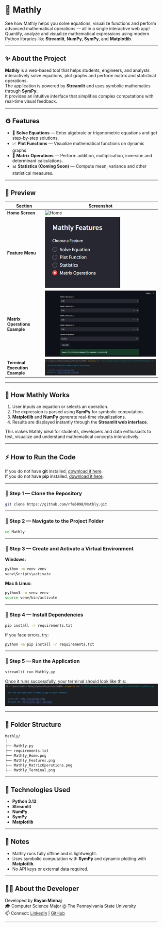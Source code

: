 # 🧮 Mathly

See how Mathly helps you solve equations, visualize functions and perform advanced mathematical operations — all in a single interactive web app!  
Quantify, analyze and visualize mathematical expressions using modern Python libraries like **Streamlit**, **NumPy**, **SymPy**, and **Matplotlib**.

---

## ✨ About the Project

**Mathly** is a web-based tool that helps students, engineers, and analysts interactively solve equations, plot graphs and perform matrix and statistical operations.  
The application is powered by **Streamlit** and uses symbolic mathematics through **SymPy**.  
It provides an intuitive interface that simplifies complex computations with real-time visual feedback.

---

## ⚙️ Features

- 🧾 **Solve Equations** — Enter algebraic or trigonometric equations and get step-by-step solutions.  
- 📈 **Plot Functions** — Visualize mathematical functions on dynamic graphs.  
- 🔢 **Matrix Operations** — Perform addition, multiplication, inversion and determinant calculations.  
- 📊 **Statistics (Coming Soon)** — Compute mean, variance and other statistical measures.  

---

## 🧩 Preview

| Section | Screenshot |
|----------|-------------|
| **Home Screen** | ![Home](https://github.com/rfm5898/Mathly/blob/master/Mathly/Mathly_Home.png) |
| **Feature Menu** | ![Features](Mathly_Features.png) |
| **Matrix Operations Example** | ![Matrix Operations](Mathly_MatrixOperations.png) |
| **Terminal Execution Example** | ![Terminal](Mathly_Terminal.png) |

---

## 🧠 How Mathly Works

1. User inputs an equation or selects an operation.  
2. The expression is parsed using **SymPy** for symbolic computation.  
3. **Matplotlib** and **NumPy** generate real-time visualizations.  
4. Results are displayed instantly through the **Streamlit web interface**.

This makes Mathly ideal for students, developers and data enthusiasts to test, visualize and understand mathematical concepts interactively.

---

## ⚡ How to Run the Code

If you do not have **git** installed, [download it here](https://git-scm.com/downloads).  
If you do not have **pip** installed, [download it here](https://pip.pypa.io/en/stable/installation/).

---

### 🧩 Step 1 — Clone the Repository

```bash
git clone https://github.com/rfm5898/Mathly.git
```

---

### 🧩 Step 2 — Navigate to the Project Folder

```bash
cd Mathly
```

---

### 🧩 Step 3 — Create and Activate a Virtual Environment

**Windows:**
```bash
python -m venv venv
venv\Scripts\activate
```

**Mac & Linux:**
```bash
python3 -m venv venv
source venv/bin/activate
```

---

### 🧩 Step 4 — Install Dependencies

```bash
pip install -r requirements.txt
```

If you face errors, try:
```bash
python -m pip install -r requirements.txt
```

---

### 🧩 Step 5 — Run the Application

```bash
streamlit run Mathly.py
```

Once it runs successfully, your terminal should look like this:  
![Terminal Example](Mathly_Terminal.png)

---

## 📁 Folder Structure

```
Mathly/
│
├── Mathly.py
├── requirements.txt
├── Mathly_Home.png
├── Mathly_Features.png
├── Mathly_MatrixOperations.png
├── Mathly_Terminal.png
```

---

## 🧠 Technologies Used

- **Python 3.12**
- **Streamlit**
- **NumPy**
- **SymPy**
- **Matplotlib**

---

## 🧾 Notes

- Mathly runs fully offline and is lightweight.  
- Uses symbolic computation with **SymPy** and dynamic plotting with **Matplotlib**.  
- No API keys or external data required.  

---

## 👨‍💻 About the Developer

Developed by **Rayan Minhaj**  
🎓 Computer Science Major @ The Pennsylvania State University  
📫 Connect: [LinkedIn](https://www.linkedin.com/in/rayan-minhaj-%F0%9F%A4%96-a8492134b/) | [GitHub](https://github.com/rfm5898)

---
